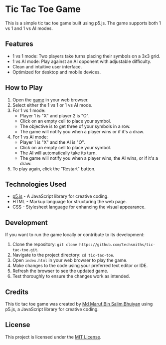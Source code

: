 # Tic Tac Toe Game

This is a simple tic tac toe game built using p5.js. The game supports both 1 vs 1 and 1 vs AI modes.

## Features

- 1 vs 1 mode: Two players take turns placing their symbols on a 3x3 grid.
- 1 vs AI mode: Play against an AI opponent with adjustable difficulty.
- Clean and intuitive user interface.
- Optimized for desktop and mobile devices.

## How to Play

1. Open the [game](https://techsmith-tic-tac-toe.netlify.app/) in your web browser.
2. Select either the 1 vs 1 or 1 vs AI mode.
3. For 1 vs 1 mode:
   - Player 1 is "X" and player 2 is "O".
   - Click on an empty cell to place your symbol.
   - The objective is to get three of your symbols in a row.
   - The game will notify you when a player wins or if it's a draw.
4. For 1 vs AI mode:
   - Player 1 is "X" and the AI is "O".
   - Click on an empty cell to place your symbol.
   - The AI will automatically take its turn.
   - The game will notify you when a player wins, the AI wins, or if it's a draw.
5. To play again, click the "Restart" button.

## Technologies Used

- [p5.js](https://p5js.org/) - A JavaScript library for creative coding.
- HTML - Markup language for structuring the web page.
- CSS - Stylesheet language for enhancing the visual appearance.

## Development

If you want to run the game locally or contribute to its development:

1. Clone the repository: `git clone https://github.com/techsmiths/tic-tac-toe.git`.
2. Navigate to the project directory: `cd tic-tac-toe`.
3. Open `index.html` in your web browser to play the game.
4. Make changes to the code using your preferred text editor or IDE.
5. Refresh the browser to see the updated game.
6. Test thoroughly to ensure the changes work as intended.

## Credits

This tic tac toe game was created by [Md Maruf Bin Salim Bhuiyan](https://github.com/your-username) using p5.js, a JavaScript library for creative coding.

## License

This project is licensed under the [MIT License](LICENSE).
